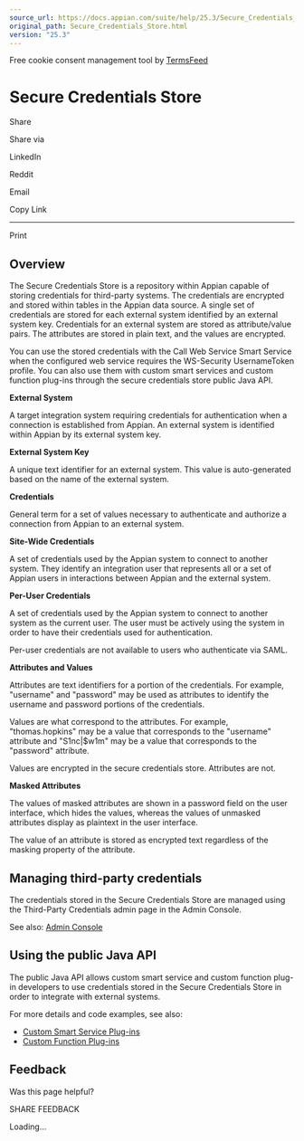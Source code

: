 ```yaml
---
source_url: https://docs.appian.com/suite/help/25.3/Secure_Credentials_Store.html
original_path: Secure_Credentials_Store.html
version: "25.3"
---
```


Free cookie consent management tool by [TermsFeed](https://www.termsfeed.com/)

# Secure Credentials Store

Share

Share via

LinkedIn

Reddit

Email

Copy Link

* * *

Print

## Overview

The Secure Credentials Store is a repository within Appian capable of storing credentials for third-party systems. The credentials are encrypted and stored within tables in the Appian data source. A single set of credentials are stored for each external system identified by an external system key. Credentials for an external system are stored as attribute/value pairs. The attributes are stored in plain text, and the values are encrypted.

You can use the stored credentials with the Call Web Service Smart Service when the configured web service requires the WS-Security UsernameToken profile. You can also use them with custom smart services and custom function plug-ins through the secure credentials store public Java API.

**External System**

A target integration system requiring credentials for authentication when a connection is established from Appian. An external system is identified within Appian by its external system key.

**External System Key**

A unique text identifier for an external system. This value is auto-generated based on the name of the external system.

**Credentials**

General term for a set of values necessary to authenticate and authorize a connection from Appian to an external system.

**Site-Wide Credentials**

A set of credentials used by the Appian system to connect to another system. They identify an integration user that represents all or a set of Appian users in interactions between Appian and the external system.

**Per-User Credentials**

A set of credentials used by the Appian system to connect to another system as the current user. The user must be actively using the system in order to have their credentials used for authentication.

Per-user credentials are not available to users who authenticate via SAML.

**Attributes and Values**

Attributes are text identifiers for a portion of the credentials. For example, "username" and "password" may be used as attributes to identify the username and password portions of the credentials.

Values are what correspond to the attributes. For example, "thomas.hopkins" may be a value that corresponds to the "username" attribute and "S1nc|$w1m" may be a value that corresponds to the "password" attribute.

Values are encrypted in the secure credentials store. Attributes are not.

**Masked Attributes**

The values of masked attributes are shown in a password field on the user interface, which hides the values, whereas the values of unmasked attributes display as plaintext in the user interface.

The value of an attribute is stored as encrypted text regardless of the masking property of the attribute.

## Managing third-party credentials

The credentials stored in the Secure Credentials Store are managed using the Third-Party Credentials admin page in the Admin Console.

See also: [Admin Console](Appian_Administration_Console.html#third-party-credentials)

## Using the public Java API

The public Java API allows custom smart service and custom function plug-in developers to use credentials stored in the Secure Credentials Store in order to integrate with external systems.

For more details and code examples, see also:

-   [Custom Smart Service Plug-ins](Custom_Smart_Service_Plug-ins.html#handling-credentials-securely)
-   [Custom Function Plug-ins](Custom_Function_Plug-ins.html#handling-credentials-securely)

## Feedback

Was this page helpful?

SHARE FEEDBACK

Loading...
